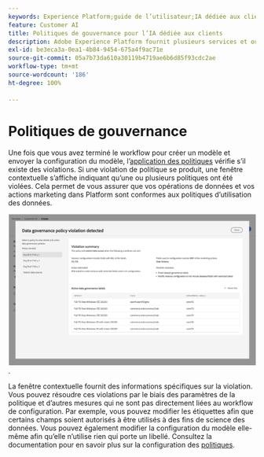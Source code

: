 ```yaml
---
keywords: Experience Platform;guide de l’utilisateur;IA dédiée aux clients;rubriques les plus consultées; contrôles d’accès; créer un modèle;
feature: Customer AI
title: Politiques de gouvernance pour l’IA dédiée aux clients
description: Adobe Experience Platform fournit plusieurs services et outils qui vous permettent de contrôler en toute confiance les données d’expérience collectées.
exl-id: be3eca3a-0ea1-4b84-9454-675a4f9ac71e
source-git-commit: 05a7b73da610a30119b4719ae6b6d85f93cdc2ae
workflow-type: tm+mt
source-wordcount: '186'
ht-degree: 100%

---
```


# Politiques de gouvernance

Une fois que vous avez terminé le workflow pour créer un modèle et envoyer la configuration du modèle, l’[application des politiques](/help/data-governance/enforcement/auto-enforcement.md) vérifie s’il existe des violations. Si une violation de politique se produit, une fenêtre contextuelle s’affiche indiquant qu’une ou plusieurs politiques ont été violées. Cela permet de vous assurer que vos opérations de données et vos actions marketing dans Platform sont conformes aux politiques d’utilisation des données.

![Une fenêtre contextuelle affichant des informations sur la violation de la politique](../images/user-guide/policy-violation-popover-cai.png).

La fenêtre contextuelle fournit des informations spécifiques sur la violation. Vous pouvez résoudre ces violations par le biais des paramètres de la politique et d’autres mesures qui ne sont pas directement liées au workflow de configuration. Par exemple, vous pouvez modifier les étiquettes afin que certains champs soient autorisés à être utilisés à des fins de science des données. Vous pouvez également modifier la configuration du modèle elle-même afin qu’elle n’utilise rien qui porte un libellé. Consultez la documentation pour en savoir plus sur la configuration des [politiques](/help/data-governance/policies/overview.md).

